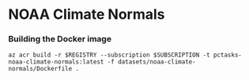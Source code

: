 # NOAA Climate Normals

### Building the Docker image

```shell
az acr build -r $REGISTRY --subscription $SUBSCRIPTION -t pctasks-noaa-climate-normals:latest -f datasets/noaa-climate-normals/Dockerfile .
```
